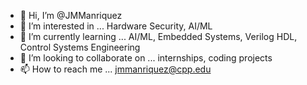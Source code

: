 - 👋 Hi, I’m @JMManriquez
- 👀 I’m interested in ... Hardware Security, AI/ML
- 🌱 I’m currently learning ... AI/ML, Embedded Systems, Verilog HDL, Control Systems Engineering
- 💞️ I’m looking to collaborate on ... internships, coding projects
- 📫 How to reach me ... jmmanriquez@cpp.edu

<!---
JMManriquez/JMManriquez is a ✨ special ✨ repository because its `README.md` (this file) appears on your GitHub profile.
You can click the Preview link to take a look at your changes.
--->
